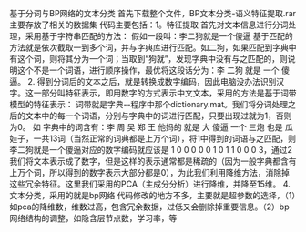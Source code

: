 基于分词与BP网络的文本分类
首先下载整个文件，BP文本分类-语义特征提取.rar主要存放了相关的数据集
代码主要包括：1。特征提取 首先对文本信息进行分词处理，采用基于字符串匹配的方法： 假如一段叫：李二狗就是一个傻逼 基于匹配的方法就是依次截取一到多个词，并与字典库进行匹配。如二狗，如果匹配到字典中有这个词，则将其分为一个词；当取到“狗就”，发现字典中没有与之匹配的，则说明这个不是一个词语，进行顺序操作，最优将这段话分为：李  二狗  就是  一个  傻逼。 2. 得到分词后的文本之后，就是转换成数字编码，因此电脑没办法识别汉字。这一部分叫特征表示，即用数字的方式表示中文文本，采用的方法是基于词带模型的特征表示： 词带就是字典--程序中那个dictionary.mat。我们将分词处理之后的文本中的每一个词语，分别与字典中的词进行匹配，只要出现过就为1，否则为0。 如 字典中的词含有：李 周 吴 郑 王 他妈的 就是  大 傻逼 一个  三炮 也是 瓜娃子，一共13词（当然正常的词典都是上万个词），将1中得到的词语与之匹配，则李二狗就是一个傻逼对应的数字编码就应该是 1 0 0 0 0 0 1 0 1 1 0 0 0    3，通过2我们将文本表示成了数字，但是这样的表示通常都是稀疏的（因为一般字典都含有上万个词，所以得到的数字表示大部分都是0），为此我们利用降维方法，消除掉这些冗余特征。这里我们采用的PCA（主成分分析）进行降维，并降至15维。 4. 文本分类，采用的就是bp网络   代码修改的地方不多，主要就是超参数的选择，（1）如pca的降维数，维数过高，包含冗余数据，过低又会删除掉重要信息。（2）bp网络结构的调整，如隐含层节点数，学习率，等
